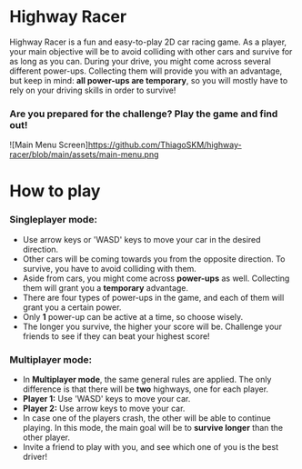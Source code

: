 # Highway Racer
Highway Racer is a fun and easy-to-play 2D car racing game. As a player, your main objective will be to avoid colliding with other cars and survive for as long as you can. During your drive, you might come across several different power-ups. Collecting them will provide you with an advantage, but keep in mind: **all power-ups are temporary**, so you will mostly have to rely on your driving skills in order to survive!
### Are you prepared for the challenge? Play the game and find out!

![Main Menu Screen]https://github.com/ThiagoSKM/highway-racer/blob/main/assets/main-menu.png

# How to play
### Singleplayer mode:
- Use arrow keys or 'WASD' keys to move your car in the desired direction.
- Other cars will be coming towards you from the opposite direction. To survive, you have to avoid colliding with them.
- Aside from cars, you might come across **power-ups** as well. Collecting them will grant you a **temporary** advantage.
- There are four types of power-ups in the game, and each of them will grant you a certain power.
- Only **1** power-up can be active at a time, so choose wisely.
- The longer you survive, the higher your score will be. Challenge your friends to see if they can beat your highest score!

### Multiplayer mode:
- In **Multiplayer mode**, the same general rules are applied. The only difference is that there will be **two** highways, one for each player.
- **Player 1:** Use 'WASD' keys to move your car.
- **Player 2:** Use arrow keys to move your car.
- In case one of the players crash, the other will be able to continue playing. In this mode, the main goal will be to **survive longer** than the other player.
- Invite a friend to play with you, and see which one of you is the best driver!
